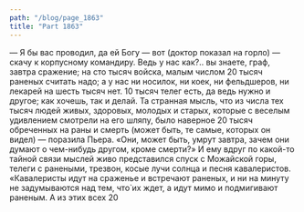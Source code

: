 ```yaml
---
path: "/blog/page_1863"
title: "Part 1863"
---
```


— Я бы вас проводил, да ей Богу — вот (доктор показал на горло) — скачу к корпусному командиру. Ведь у нас как?.. вы знаете, граф, завтра сражение; на сто тысяч войска, малым числом 20 тысяч раненых считать надо; а у нас ни носилок, ни коек, ни фельдшеров, ни лекарей на шесть тысяч нет. 10 тысяч телег есть, да ведь нужно и другое; как хочешь, так и делай.
Та странная мысль, что из числа тех тысяч людей живых, здоровых, молодых и старых, которые с веселым удивлением смотрели на его шляпу, было наверное 20 тысяч обреченных на раны и смерть (может быть, те самые, которых он видел) — поразила Пьера.
«Они, может быть, умрут завтра, зачем они думают о чем-нибудь другом, кроме смерти?» И ему вдруг по какой-то тайной связи мыслей живо представился спуск с Можайской горы, телеги с ранеными, трезвон, косые лучи солнца и песня кавалеристов.
«Кавалеристы идут на сраженье и встречают раненых, и ни на минуту не задумываются над тем, что̀ их ждет, а идут мимо и подмигивают раненым. А из этих всех 20 
